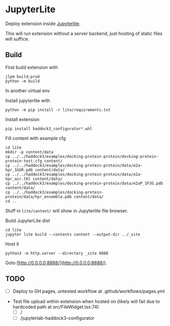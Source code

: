 # JupyterLite

Deploy extension inside [Jupyterlite](https://jupyterlite.readthedocs.io/).

This will run extension without a server backend, just hosting of static files will suffice.

## Build

First build extension with

```shell
jlpm build:prod
python -m build
```

In another virtual env

Install jupyterlite with

```shell
python -m pip install -r lite/requirements.txt
```

Install extension

```shell
pip install haddock3_configurator*.whl
```

Fill content with example cfg

```shell
cd lite
mkdir -p content/data
cp ../../haddock3/examples/docking-protein-protein/docking-protein-protein-test.cfg content/
cp ../../haddock3/examples/docking-protein-protein/data/e2a-hpr_1GGR.pdb content/data/
cp ../../haddock3/examples/docking-protein-protein/data/e2a-hpr_air.tbl content/data/
cp ../../haddock3/examples/docking-protein-protein/data/e2aP_1F3G.pdb content/data/
cp ../../haddock3/examples/docking-protein-protein/data/hpr_ensemble.pdb content/data/
cd ..
```

Stuff in `lite/content/` will show in Jupyterlite file browser.

Build JupyterLite dist

```shell
cd lite
jupyter lite build --contents content --output-dir ../_site
```

Host it

```shell
python3 -m http.server --directory _site 8888
```

Goto [http://0.0.0.0:8888/](http://0.0.0.0:8888/).

## TODO

- [ ] Deploy to GH pages, untested workflow at .github/workflows/pages.yml
- Test file upload within extension when hosted on (likely will fail due to hardcoded path at src/FileWidget.tsx:74)
  - [ ] /
  - [ ] /jupyterlab-haddock3-configurator
